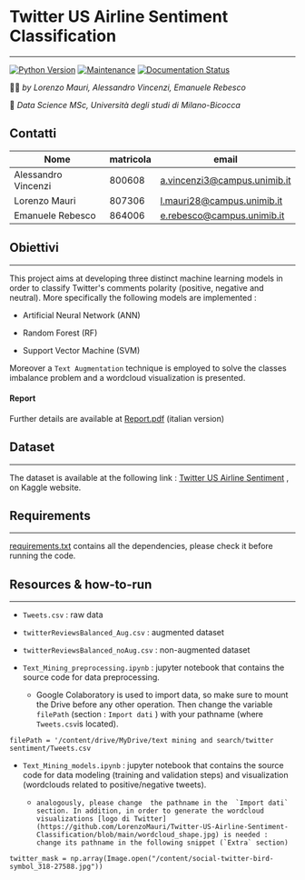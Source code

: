 # Twitter US Airline Sentiment Classification
---------------------------------------------------------

[![Python Version](https://img.shields.io/badge/Python-3.6+-blue.svg)](https://shields.io/) [![Maintenance](https://img.shields.io/badge/Maintained%3F-yes-green.svg)](https://GitHub.com/Naereen/StrapDown.js/graphs/commit-activity) [![Documentation Status](https://readthedocs.org/projects/ansicolortags/badge/?version=comingSoon)](http://ansicolortags.readthedocs.io/?badge=latest) 

:technologist: *by Lorenzo Mauri, Alessandro Vincenzi, Emanuele Rebesco*

:round_pushpin: *Data Science MSc, Università degli studi di Milano-Bicocca*

<a name = 'gruppo'></a> 
## Contatti

|Nome                | matricola   | email                       |
|--------------------|-------------|-----------------------------| 
|Alessandro Vincenzi | 800608      |a.vincenzi3@campus.unimib.it |
|Lorenzo Mauri       | 807306      |l.mauri28@campus.unimib.it   |
|Emanuele Rebesco    | 864006      |e.rebesco@campus.unimib.it   |



<a name = 'obiettivi'></a> 
## Obiettivi
------------
This project aims at developing three distinct machine learning models in order to classify Twitter's comments polarity (positive, negative and neutral). 
More specifically the following models are implemented :

* Artificial Neural Network (ANN)

* Random Forest (RF)

* Support Vector Machine (SVM)

Moreover a `Text Augmentation` technique is employed to solve the classes imbalance problem and a wordcloud visualization is presented.


#### Report 
Further details are available at [Report.pdf](https://github.com/LorenzoMauri/Twitter-US-Airline-Sentiment-Classification/blob/main/Report.pdf)
(italian version)

<a name = 'dataset'></a> 
## Dataset
----------
The dataset is available at the following link : [Twitter US Airline Sentiment](https://www.kaggle.com/crowdflower/twitter-airline-sentiment) ,  on Kaggle website.

<a name = 'requisiti'></a>
## Requirements
-------------

[requirements.txt](https://github.com/LorenzoMauri/Twitter-US-Airline-Sentiment-Classification/blob/main/requirements.txt) contains all the dependencies, please check it before running the code.

## Resources & how-to-run
-------------------------

* `Tweets.csv` : raw data

* `twitterReviewsBalanced_Aug.csv` : augmented dataset 

* `twitterReviewsBalanced_noAug.csv` : non-augmented dataset

* `Text_Mining_preprocessing.ipynb`  : jupyter notebook that contains the source code for data preprocessing. 
  * Google Colaboratory is used to import data, so make sure to mount the Drive before any other operation. Then change the variable `filePath` (section : `Import dati` ) with your pathname (where `Tweets.csv`is located).

```
filePath = '/content/drive/MyDrive/text mining and search/twitter sentiment/Tweets.csv
```


* `Text_Mining_models.ipynb` : jupyter notebook that contains the source code for data modeling (training and validation steps) and visualization (wordclouds related to positive/negative tweets).

  * 	analogously, please change  the pathname in the  `Import dati` section. In addition, in order to generate the wordcloud visualizations [logo di Twitter](https://github.com/LorenzoMauri/Twitter-US-Airline-Sentiment-Classification/blob/main/wordcloud_shape.jpg) is needed : change its pathname in the following snippet (`Extra` section)

```
twitter_mask = np.array(Image.open("/content/social-twitter-bird-symbol_318-27588.jpg"))
```





